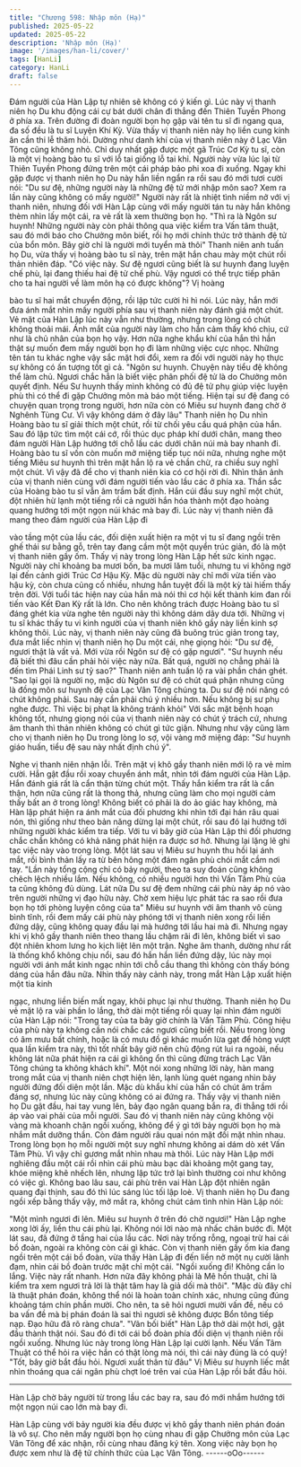 ```yaml
---
title: "Chương 598: Nhập môn (Hạ)"
published: 2025-05-22
updated: 2025-05-22
description: 'Nhập môn (Hạ)'
image: '/images/han-li/cover/'
tags: [HanLi]
category: HanLi
draft: false
---
```


Đám người của Hàn Lập tự nhiên sẽ không có ý kiến gì. Lúc này
vị thanh niên họ Du khu động cái cự bát dưới chân đi thẳng đến
Thiên Tuyền Phong ở phía xa.
Trên đường đi đoàn người bọn họ gặp vài tên tu sĩ đi ngang qua,
đa số đều là tu sĩ Luyện Khí Kỳ. Vừa thấy vị thanh niên này họ
liền cung kính ân cần thi lễ thăm hỏi. Dường như danh khí của vị
thanh niên này ở Lạc Vân Tông cũng không nhỏ.
Chỉ duy nhất gặp được một gã Trúc Cơ Kỳ tu sĩ, còn là một vị
hoàng bào tu sĩ với lỗ tai giống lỗ tai khỉ.
Người này vừa lúc lại từ Thiên Tuyền Phong đứng trên một cái
pháp bảo phi xoa đi xuống. Ngay khi gặp được vị thanh niên họ
Du này hắn liền ngẩn ra rồi sau đó mới tươi cười nói:
"Du sư đệ, những người này là những đệ tử mới nhập môn sao?
Xem ra lần này cũng không có mấy người!"
Người này rất là nhiệt tình niềm nở với vị thanh niên, nhưng đối
với Hàn Lập cùng với mấy người tán tu này hắn không thèm nhìn
lấy một cái, ra vẻ rất là xem thường bọn họ.
"Thì ra là Ngôn sư huynh! Những người này còn phải thông qua
việc kiểm tra Vấn tâm thuật, sau đó mới báo cho Chưởng môn
biết, rồi họ mới chính thức trở thành đệ tử của bổn môn. Bây giờ
chỉ là người mới tuyển mà thôi" Thanh niên anh tuấn họ Du, vừa
thấy vị hoàng bào tu sĩ này, trên mặt hắn chau mày một chút rồi
thản nhiên đáp.
"Có việc này. Sư đệ ngươi cũng biết là sư huynh đang luyện chế
phù, lại đang thiếu hai đệ tử chế phù. Vậy ngươi có thể trực tiếp
phân cho ta hai người về làm môn hạ có được không"? Vị hoàng

bào tu sĩ hai mắt chuyển động, rồi lập tức cười hì hì nói.
Lúc này, hắn mới đưa ánh mắt nhìn mấy người phía sau vị thanh
niên này đánh giá một chút. Vẻ mặt của Hàn Lập lúc này vẫn như
thường, nhưng trong lòng có chút không thoải mái.
Ánh mắt của người này làm cho hắn cảm thấy khó chịu, cứ như là
chủ nhân của bọn họ vậy. Hơn nữa nghe khẩu khí của hắn thì hắn
thật sự muốn đem mấy người bọn họ đi làm những việc cực
nhọc.
Những tên tán tu khác nghe vậy sắc mặt hơi đổi, xem ra đối với
người này họ thực sự không có ấn tượng tốt gì cả.
"Ngôn sư huynh. Chuyện này tiểu đệ không thể làm chủ. Ngươi
chắc hẳn là biết việc phân phối đệ tử là do Chưởng môn quyết
định. Nếu Sư huynh thấy mình không có đủ đệ tử phụ giúp việc
luyện phù thì có thể đi gặp Chưởng môn mà báo một tiếng. Hiện
tại sư đệ đang có chuyện quan trọng trong người, hơn nữa còn có
Miêu sư huynh đang chờ ở Nghênh Tùng Cư. Vì vậy không dám ở
đây lâu" Thanh niên họ Du nhìn Hoàng bào tu sĩ giải thích một
chút, rồi từ chối yêu cầu quá phận của hắn. Sau đó lập tức tìm
một cái cớ, rồi thúc dục pháp khí dưới chân, mang theo đám
người Hàn Lập hướng tới chỗ lầu các dưới chân núi mà bay
nhanh đi.
Hoàng bào tu sĩ vốn còn muốn mở miệng tiếp tục nói nữa, nhưng
nghe một tiếng Miêu sư huynh thì trên mặt hắn lộ ra vẻ chần chừ,
ra chiều suy nghĩ một chút. Vì vậy đã để cho vị thanh niên kia có
cơ hội rời đi.
Nhìn thân ảnh của vị thanh niên cùng với đám người tiến vào lầu
các ở phía xa. Thần sắc của Hoàng bào tu sĩ vẫn âm trầm bất
định.
Hắn cúi đầu suy nghĩ một chút, đột nhiên hừ lạnh một tiếng rồi cả
người hắn hóa thành một đạo hoàng quang hướng tới một ngọn
núi khác mà bay đi.
Lúc này vị thanh niên đã mang theo đám người của Hàn Lập đi

vào tầng một của lầu các, đối diện xuất hiện ra một vị tu sĩ đang
ngồi trên ghế thái sư bằng gỗ, trên tay đang cầm một một quyển
trúc giản, đó là một vị thanh niên gầy ốm. Thấy vị này trong lòng
Hàn Lập hết sức kinh ngạc.
Người này chỉ khoảng ba mươi bốn, ba mươi lăm tuổi, nhưng tu
vi không ngờ lại đến cảnh giới Trúc Cơ Hậu Kỳ.
Mặc dù người này chỉ mới vừa tiến vào hậu kỳ, còn chưa củng cố
nhiều, nhưng hắn tuyệt đối là một kỳ tài hiếm thấy trên đời. Với
tuổi tác hiện nay của hắn mà nói thì cơ hội kết thành kim đan rồi
tiến vào Kết Đan Kỳ rất là lớn. Cho nên không trách được Hoàng
bào tu sĩ đáng ghét kia vừa nghe tên người này thì không dám
dây dưa tới.
Những vị tu sĩ khác thấy tu vi kinh người của vị thanh niên khô
gầy này liền kinh sợ không thôi.
Lúc này, vị thanh niên này cũng đã buông trúc giản trong tay, đưa
mắt liếc nhìn vị thanh niên họ Du một cái, nhẹ giọng hỏi:
"Du sư đệ, ngươi thật là vất vả. Mới vừa rồi Ngôn sư đệ có gặp
ngươi".
"Sư huynh nếu đã biết thì đâu cần phải hỏi việc này nữa. Bất quá,
người nọ chẳng phải là đến tìm Phái Linh sư tỷ sao?" Thanh niên
anh tuấn lộ ra vài phần chán ghét.
"Sao lại gọi là người nọ, mặc dù Ngôn sư đệ có chút quá phận
nhưng cũng là đồng môn sư huynh đệ của Lạc Vân Tông chúng
ta. Du sư đệ nói năng có chút không phải. Sau này cần phải chú ý
nhiều hơn. Nếu không bị sư phụ nghe được. Thì việc bị phạt là
không tránh khỏi" Với sắc mặt bệnh hoạn không tốt, nhưng giọng
nói của vị thanh niên này có chút ý trách cứ, nhưng âm thanh thì
thản nhiên không có chút gì tức giận.
Nhưng như vậy cũng làm cho vị thanh niên họ Du trong lòng lo
sợ, vội vàng mở miệng đáp: "Sư huynh giáo huấn, tiểu đệ sau này
nhất định chú ý".

Nghe vị thanh niên nhận lỗi. Trên mặt vị khô gầy thanh niên mới
lộ ra vẻ mỉm cười.
Hắn gật đầu rồi xoay chuyển ánh mắt, nhìn tới đám người của
Hàn Lập. Hắn đánh giá rất là cẩn thận từng chút một.
Thấy hắn kiểm tra rất là cẩn thận, hơn nữa cũng rất là thong thả,
nhưng cũng làm cho mọi người cảm thấy bất an ở trong lòng!
Không biết có phải là do ảo giác hay không, mà Hàn lập phát hiện
ra ánh mắt của đối phương khi nhìn tới đại hán râu quai nón, thì
giống như theo bản năng dừng lại một chút, rồi sau đó lại hướng
tới những người khác kiểm tra tiếp.
Với tu vi bây giờ của Hàn Lập thì đối phương chắc chắn không có
khả năng phát hiện ra được sơ hở. Nhưng lại lặng lẽ ghi tạc việc
này vào trong lòng.
Một lát sau vị Miêu sư huynh thu hồi lại ánh mắt, rồi bình thản lấy
ra từ bên hông một đám ngân phù chói mắt cầm nơi tay.
"Lần này tổng cộng chỉ có bảy người, theo ta suy đoán cũng
không chêch lệch nhiều lắm. Nếu không, có nhiều người hơn thì
Vấn Tâm Phù của ta cũng không đủ dùng. Lát nữa Du sư đệ đem
những cái phù này áp nó vào trên người những vị đạo hữu này.
Chờ xem hiệu lực phát tác ra sao rồi đưa bọn họ tới phòng luyện
công của ta" Miêu sư huynh với âm thanh vô cùng bình tĩnh, rồi
đem mấy cái phù này phóng tới vị thanh niên xong rồi liền đứng
dậy, cũng không quay đầu lại mà hướng tới lầu hai mà đi.
Nhưng ngay khi vị khô gầy thanh niên theo thang lầu chậm rãi đi
lên, không biết vì sao đột nhiên khom lưng ho kịch liệt lên một
trận.
Nghe âm thanh, dường như rất là thống khổ không chịu nổi, sau
đó hắn hắn liền đứng dậy, lúc này mọi người với ánh mắt kinh
ngạc nhìn tới chỗ cầu thang thì không còn thấy bóng dáng của
hắn đâu nữa.
Nhìn thấy này cảnh này, trong mắt Hàn Lập xuất hiện một tia kinh

ngạc, nhưng liền biến mất ngay, khôi phục lại như thường.
Thanh niên họ Du vẻ mặt lộ ra vài phần lo lắng, thở dài một tiếng
rồi quay lại nhìn đám người của Hàn Lập nói:
"Trong tay của ta bây giờ chính là Vấn Tâm Phù. Công hiệu của
phù này ta không cần nói chắc các ngươi cũng biết rồi. Nếu trong
lòng có âm mưu bất chính, hoặc là có mưu đồ gì khác muốn lừa
gạt để hòng vượt qua lần kiểm tra này, thì tốt nhất bây giờ nên
chủ động rút lui ra ngoài, nếu không lát nữa phát hiện ra cái gì
không ổn thì cũng đừng trách Lạc Vân Tông chúng ta không
khách khí".
Một nói xong những lời này, hàn mang trong mắt của vị thanh
niên chợt hiện lên, lạnh lùng quét ngang nhìn bảy người đứng đối
diện một lần.
Mặc dù khẩu khí của hắn có chút âm trầm đáng sợ, nhưng lúc
này cũng không có ai đứng ra.
Thấy vậy vị thanh niên họ Du gật đầu, hai tay vung lên, bảy đạo
ngân quang bắn ra, đi thẳng tới rồi áp vào vai phải của mỗi người.
Sau đó vị thanh niên này cũng không vội vàng mà khoanh chân
ngồi xuống, không để ý gì tới bảy người bọn họ mà nhắm mắt
dưỡng thần.
Còn đám người râu quai nón mặt đối mặt nhìn nhau. Trong lòng
bọn họ mỗi người một suy nghĩ nhưng không ai dám dò xét Vấn
Tâm Phù. Vì vậy chỉ gương mắt nhìn nhau mà thôi.
Lúc này Hàn Lập mới nghiêng đầu một cái rồi nhìn cái phù màu
bạc dài khoảng một gang tay, khóe miệng khẽ nhếch lên, nhưng
lập tức trở lại bình thường coi như không có việc gì. Không bao
lâu sau, cái phù trên vai Hàn Lập đột nhiên ngân quang đại thịnh,
sau đó thì lúc sáng lúc tối lập loè.
Vị thanh niên họ Du đang ngồi xếp bằng thấy vậy, mở mắt ra,
không chút cảm tình nhìn Hàn Lập nói:

"Một mình ngươi đi lên. Miêu sư huynh ở trên đó chờ ngươi!"
Hàn Lập nghe xong lời ấy, liền thu cái phù lại. Không nói lời nào
mà nhấc chân bước đi. Một lát sau, đã đứng ở tầng hai của lầu
các.
Nơi này trống rỗng, ngoại trừ hai cái bồ đoàn, ngoài ra không còn
cái gì khác.
Còn vị thanh niên gầy ốm kia đang ngồi trên một cái bồ đoàn, vừa
thấy Hàn Lập đi đến liền nở một nụ cười lãnh đạm, nhìn cái bồ
đoàn trước mặt chỉ một cái.
"Ngồi xuống đi! Không cần lo lắng. Việc này rất nhanh. Hơn nữa
đây không phải là Mê hồn thuật, chỉ là kiểm tra xem ngươi trả lời
là thật tâm hay là giả dối mà thôi".
"Mặc dù đây chỉ là thuật phán đoán, không thể nói là hoàn toàn
chính xác, nhưng cũng đúng khoảng tám chín phần mười. Cho
nên, ta sẽ hỏi ngươi mười vấn đề, nếu có ba vấn đề mà bị phán
đoán là sai thì ngươi sẽ không được Bổn tông tiếp nạp. Đạo hữu
đã rõ ràng chưa".
"Vãn bối biết" Hàn Lập thở dài một hơi, gật đầu thành thật nói.
Sau đó đi tới cái bồ đoàn phía đối diện vị thanh niên rồi ngồi
xuống.
Nhưng lúc này trong lòng Hàn Lập lại cười lạnh.
Nếu Vấn Tâm Thuật có thể hỏi ra việc hắn có thật lòng mà nói, thì
cái này đúng là có quỷ!
"Tốt, bây giờ bắt đầu hỏi. Ngươi xuất thân từ đâu" Vị Miêu sư
huynh liếc mắt nhìn thoáng qua cái ngân phù chợt loé trên vai của
Hàn Lập rồi bắt đầu hỏi.
******************
Hàn Lập chờ bảy người từ trong lầu các bay ra, sau đó mới nhắm
hướng tới một ngọn núi cao lớn mà bay đi.

Hàn Lập cùng với bảy người kia đều được vị khô gầy thanh niên
phán đoán là vô sự.
Cho nên mấy người bọn họ cùng nhau đi gặp Chưởng môn của
Lạc Vân Tông để xác nhận, rồi cùng nhau đăng ký tên. Xong việc
này bọn họ được xem như là đệ tử chính thức của Lạc Vân Tông.
------oOo------
